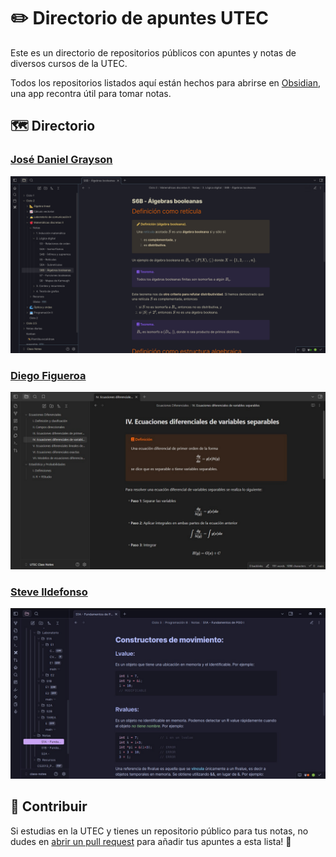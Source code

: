# ✏️ Directorio de apuntes UTEC

Este es un directorio de repositorios públicos con apuntes y notas de diversos cursos de la UTEC.

Todos los repositorios listados aquí están hechos para abrirse en [Obsidian](https://obsidian.md/), una app recontra útil para tomar notas.

## 🗺️ Directorio

### [José Daniel Grayson](github.com/Grazen0/class-notes)

![Notas de José Daniel Grayson](https://github.com/Grazen0/directorio-apuntes-utec/blob/main/img/jose_grayson.png?raw=true)

### [Diego Figueroa](https://github.com/dfigueroaw/utec-class-notes)

![Notas de Diego Figueroa](https://github.com/Grazen0/directorio-apuntes-utec/blob/main/img/diego_figueroa.png?raw=true)

### [Steve Ildefonso](https://github.com/stiffis/class-notes)

![Notas de Steve Ildefonso](https://github.com/Grazen0/directorio-apuntes-utec/blob/main/img/steve_ildefonso.png?raw=true)

## 💪 Contribuir

Si estudias en la UTEC y tienes un repositorio público para tus notas, no dudes en [abrir un pull request](https://github.com/Grazen0/nixos-config/compare) para añadir tus apuntes a esta lista! 🤙
